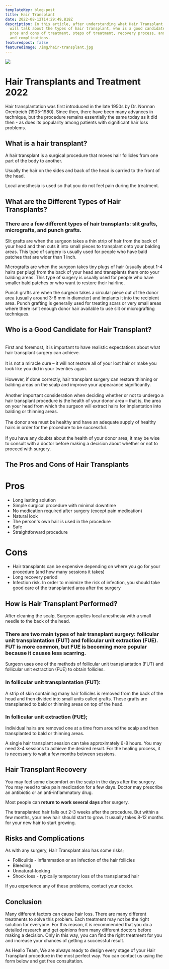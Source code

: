 ```yaml
---
templateKey: blog-post
title: Hair Transplant
date: 2022-08-12T14:29:49.818Z
description: In this article, after understanding what Hair Transplant is, we
  will talk about the types of hair transplant, who is a good candidate, the
  pros and cons of treatment, steps of treatment, recovery process, and risks
  and complications.
featuredpost: false
featuredimage: /img/hair-transplant.jpg
---
```

![](/img/hair-transplant.jpg)



# **Hair Transplants and Treatment 2022**

Hair transplantation was first introduced in the late 1950s by Dr. Norman Orentreich (1905-1980). Since then, there have been many advances in technique, but the procedure remains essentially the same today as it did then - as does its popularity among patients with significant hair loss problems.

## **What is a hair transplant?**

A hair transplant is a surgical procedure that moves hair follicles from one part of the body to another.

Usually the hair on the sides and back of the head is carried to the front of the head.

Local anesthesia is used so that you do not feel pain during the treatment.

## **What are the Different Types of Hair Transplants?**

### There are a few different types of hair transplants: slit grafts, micrografts, and punch grafts.

Slit grafts are when the surgeon takes a thin strip of hair from the back of your head and then cuts it into small pieces to transplant onto your balding areas. This type of surgery is usually used for people who have bald patches that are wider than 1 inch.

Micrografts are when the surgeon takes tiny plugs of hair (usually about 1-4 hairs per plug) from the back of your head and transplants them onto your balding areas. This type of surgery is usually used for people who have smaller bald patches or who want to restore their hairline.

Punch grafts are when the surgeon takes a circular piece out of the donor area (usually around 3-6 mm in diameter) and implants it into the recipient area. Punch grafting is generally used for treating scars or very small areas where there isn’t enough donor hair available to use slit or micrografting techniques.

## **Who is a Good Candidate for Hair Transplant?**

\
First and foremost, it is important to have realistic expectations about what hair transplant surgery can achieve.\
\
It is not a miracle cure – it will not restore all of your lost hair or make you look like you did in your twenties again.\
\
However, if done correctly, hair transplant surgery can restore thinning or balding areas on the scalp and improve your appearance significantly.\
\
Another important consideration when deciding whether or not to undergo a hair transplant procedure is the health of your donor area – that is, the area on your head from which the surgeon will extract hairs for implantation into balding or thinning areas.\
\
The donor area must be healthy and have an adequate supply of healthy hairs in order for the procedure to be successful.\
\
If you have any doubts about the health of your donor area, it may be wise to consult with a doctor before making a decision about whether or not to proceed with surgery.

## **The Pros and Cons of Hair Transplants**

# Pros

* Long lasting solution
* Simple surgical procedure with minimal downtime
* No medication required after surgery (except pain medication)
* Natural look
* The person's own hair is used in the procedure
* Safe
* Straightforward procedure

# Cons

* Hair transplants can be expensive depending on where you go for your procedure (and how many sessions it takes)
* Long recovery period
* Infection risk. In order to minimize the risk of infection, you should take good care of the transplanted area after the surgery

## **How is Hair Transplant Performed?**

After cleaning the scalp, Surgeon applies local anesthesia with a small needle to the back of the head.

### There are two main types of hair transplant surgery: follicular unit transplantation (FUT) and follicular unit extraction (FUE). FUT is more common, but FUE is becoming more popular because it causes less scarring.

Surgeon uses one of the methods of follicular unit transplantation (FUT) and follicular unit extraction (FUE) to obtain follicles.

### In follicular unit transplantation (FUT):

A strip of skin containing many hair follicles is removed from the back of the head and then divided into small units called grafts. These grafts are transplanted to bald or thinning areas on top of the head.

### In follicular unit extraction (FUE);

Individual hairs are removed one at a time from around the scalp and then transplanted to bald or thinning areas.

A single hair transplant session can take approximately 6-8 hours. You may need 3-4 sessions to achieve the desired result. For the healing process, it is necessary to wait a few months between sessions.

## **Hair Transplant Recovery**

You may feel some discomfort on the scalp in the days after the surgery. You may need to take pain medication for a few days. Doctor may prescribe an antibiotic or an anti-inflammatory drug.

Most people can **return to work several days** after surgery.

The transplanted hair falls out 2-3 weeks after the procedure. But within a few months, your new hair should start to grow. It usually takes 8-12 months for your new hair to start growing.

## **Risks and Complications**

As with any surgery, Hair Transplant also has some risks;

* Folliculitis - inflammation or an infection of the hair follicles
* Bleeding
* Unnatural-looking
* Shock loss - typically temporary loss of the transplanted hair

If you experience any of these problems, contact your doctor.

## **Conclusion**

Many different factors can cause hair loss. There are many different treatments to solve this problem. Each treatment may not be the right solution for everyone. For this reason, it is recommended that you do a detailed research and get opinions from many different doctors before making a decision. Only in this way, you can find the right treatment for you and increase your chances of getting a successful result.

As Heallo Team, We are always ready to design every stage of your Hair Transplant procedure in the most perfect way. You can contact us using the form below and get free consultation.
